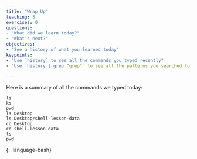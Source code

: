 ```yaml
---
title: "Wrap Up"
teaching: 5
exercises: 0
questions:
- "What did we learn today?"
- "What's next?"
objectives:
- "See a history of what you learned today"
keypoints:
- "Use `history` to see all the commands you typed recently"
- "Use `history | grep "grep"` to see all the patterns you searched for recently"

---
```


Here is a summary of all the commands we typed today:


```
ls
ks
pwd
ls Desktop
ls Desktop/shell-lesson-data
cd Desktop
cd shell-lesson-data
ls
pwd
```
{: .language-bash}
